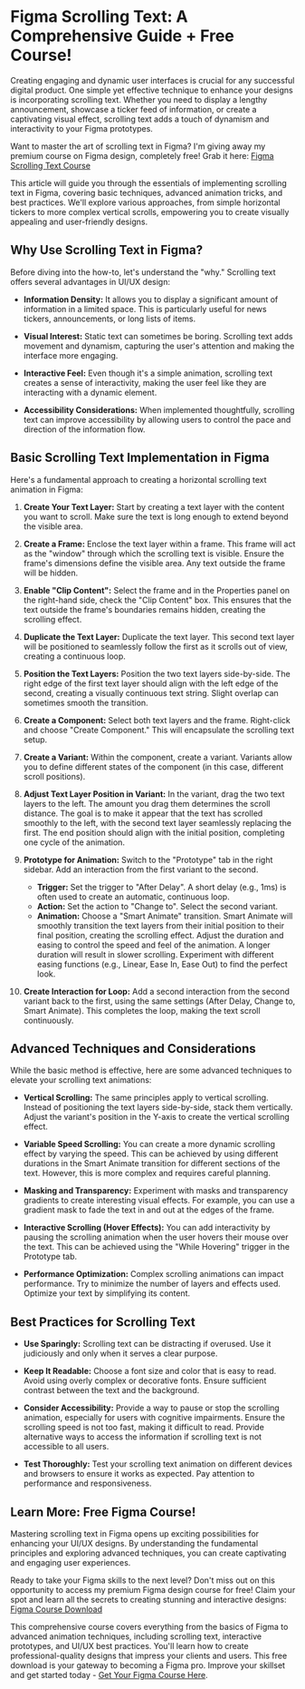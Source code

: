 # Figma Scrolling Text: A Comprehensive Guide + Free Course!

Creating engaging and dynamic user interfaces is crucial for any successful digital product.  One simple yet effective technique to enhance your designs is incorporating scrolling text.  Whether you need to display a lengthy announcement, showcase a ticker feed of information, or create a captivating visual effect, scrolling text adds a touch of dynamism and interactivity to your Figma prototypes.

Want to master the art of scrolling text in Figma? I'm giving away my premium course on Figma design, completely free!  Grab it here: [Figma Scrolling Text Course](https://udemywork.com/figma-scrolling-text)

This article will guide you through the essentials of implementing scrolling text in Figma, covering basic techniques, advanced animation tricks, and best practices.  We'll explore various approaches, from simple horizontal tickers to more complex vertical scrolls, empowering you to create visually appealing and user-friendly designs.

## Why Use Scrolling Text in Figma?

Before diving into the how-to, let's understand the "why." Scrolling text offers several advantages in UI/UX design:

*   **Information Density:** It allows you to display a significant amount of information in a limited space. This is particularly useful for news tickers, announcements, or long lists of items.

*   **Visual Interest:** Static text can sometimes be boring. Scrolling text adds movement and dynamism, capturing the user's attention and making the interface more engaging.

*   **Interactive Feel:**  Even though it's a simple animation, scrolling text creates a sense of interactivity, making the user feel like they are interacting with a dynamic element.

*   **Accessibility Considerations:** When implemented thoughtfully, scrolling text can improve accessibility by allowing users to control the pace and direction of the information flow.

## Basic Scrolling Text Implementation in Figma

Here's a fundamental approach to creating a horizontal scrolling text animation in Figma:

1.  **Create Your Text Layer:** Start by creating a text layer with the content you want to scroll. Make sure the text is long enough to extend beyond the visible area.

2.  **Create a Frame:**  Enclose the text layer within a frame. This frame will act as the "window" through which the scrolling text is visible.  Ensure the frame's dimensions define the visible area.  Any text outside the frame will be hidden.

3.  **Enable "Clip Content":**  Select the frame and in the Properties panel on the right-hand side, check the "Clip Content" box. This ensures that the text outside the frame's boundaries remains hidden, creating the scrolling effect.

4.  **Duplicate the Text Layer:**  Duplicate the text layer.  This second text layer will be positioned to seamlessly follow the first as it scrolls out of view, creating a continuous loop.

5.  **Position the Text Layers:**  Position the two text layers side-by-side. The right edge of the first text layer should align with the left edge of the second, creating a visually continuous text string.  Slight overlap can sometimes smooth the transition.

6.  **Create a Component:**  Select both text layers and the frame.  Right-click and choose "Create Component." This will encapsulate the scrolling text setup.

7.  **Create a Variant:** Within the component, create a variant.  Variants allow you to define different states of the component (in this case, different scroll positions).

8.  **Adjust Text Layer Position in Variant:** In the variant, drag the two text layers to the left.  The amount you drag them determines the scroll distance.  The goal is to make it appear that the text has scrolled smoothly to the left, with the second text layer seamlessly replacing the first.  The end position should align with the initial position, completing one cycle of the animation.

9.  **Prototype for Animation:** Switch to the "Prototype" tab in the right sidebar.  Add an interaction from the first variant to the second.

    *   **Trigger:**  Set the trigger to "After Delay".  A short delay (e.g., 1ms) is often used to create an automatic, continuous loop.
    *   **Action:** Set the action to "Change to".  Select the second variant.
    *   **Animation:** Choose a "Smart Animate" transition. Smart Animate will smoothly transition the text layers from their initial position to their final position, creating the scrolling effect. Adjust the duration and easing to control the speed and feel of the animation.  A longer duration will result in slower scrolling.  Experiment with different easing functions (e.g., Linear, Ease In, Ease Out) to find the perfect look.

10. **Create Interaction for Loop:** Add a second interaction from the second variant back to the first, using the same settings (After Delay, Change to, Smart Animate).  This completes the loop, making the text scroll continuously.

## Advanced Techniques and Considerations

While the basic method is effective, here are some advanced techniques to elevate your scrolling text animations:

*   **Vertical Scrolling:**  The same principles apply to vertical scrolling.  Instead of positioning the text layers side-by-side, stack them vertically.  Adjust the variant's position in the Y-axis to create the vertical scrolling effect.

*   **Variable Speed Scrolling:**  You can create a more dynamic scrolling effect by varying the speed.  This can be achieved by using different durations in the Smart Animate transition for different sections of the text.  However, this is more complex and requires careful planning.

*   **Masking and Transparency:** Experiment with masks and transparency gradients to create interesting visual effects.  For example, you can use a gradient mask to fade the text in and out at the edges of the frame.

*   **Interactive Scrolling (Hover Effects):**  You can add interactivity by pausing the scrolling animation when the user hovers their mouse over the text.  This can be achieved using the "While Hovering" trigger in the Prototype tab.

*   **Performance Optimization:**  Complex scrolling animations can impact performance.  Try to minimize the number of layers and effects used.  Optimize your text by simplifying its content.

## Best Practices for Scrolling Text

*   **Use Sparingly:**  Scrolling text can be distracting if overused. Use it judiciously and only when it serves a clear purpose.

*   **Keep It Readable:**  Choose a font size and color that is easy to read. Avoid using overly complex or decorative fonts.  Ensure sufficient contrast between the text and the background.

*   **Consider Accessibility:**  Provide a way to pause or stop the scrolling animation, especially for users with cognitive impairments.  Ensure the scrolling speed is not too fast, making it difficult to read.  Provide alternative ways to access the information if scrolling text is not accessible to all users.

*   **Test Thoroughly:**  Test your scrolling text animation on different devices and browsers to ensure it works as expected.  Pay attention to performance and responsiveness.

## Learn More: Free Figma Course!

Mastering scrolling text in Figma opens up exciting possibilities for enhancing your UI/UX designs. By understanding the fundamental principles and exploring advanced techniques, you can create captivating and engaging user experiences.

Ready to take your Figma skills to the next level? Don't miss out on this opportunity to access my premium Figma design course for free!  Claim your spot and learn all the secrets to creating stunning and interactive designs: [Figma Course Download](https://udemywork.com/figma-scrolling-text)

This comprehensive course covers everything from the basics of Figma to advanced animation techniques, including scrolling text, interactive prototypes, and UI/UX best practices.  You'll learn how to create professional-quality designs that impress your clients and users.  This free download is your gateway to becoming a Figma pro. Improve your skillset and get started today - [Get Your Figma Course Here](https://udemywork.com/figma-scrolling-text).
